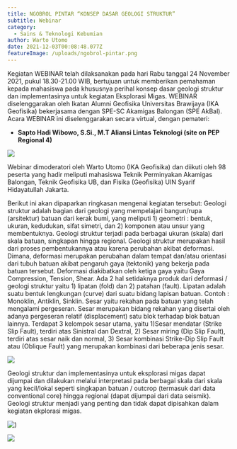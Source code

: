 ```yaml
---
title: NGOBROL PINTAR “KONSEP DASAR GEOLOGI STRUKTUR”
subtitle: Webinar
category:
  - Sains & Teknologi Kebumian
author: Warto Utomo
date: 2021-12-03T00:08:48.077Z
featureImage: /uploads/ngobrol-pintar.png
---
```

Kegiatan WEBINAR telah dilaksanakan pada hari Rabu tanggal 24 November 2021, pukul 18.30-21.00 WIB, bertujuan untuk memberikan pemahaman kepada mahasiswa pada khususnya perihal konsep dasar geologi struktur dan implementasinya untuk kegiatan Eksplorasi Migas. WEBINAR diselenggarakan oleh Ikatan Alumni Geofisika Universitas Brawijaya (IKA Geofisika) bekerjasama dengan SPE-SC Akamigas Balongan (SPE AkBal). 
Acara WEBINAR ini diselenggarakan secara virtual, dengan pemateri:

* **Sapto Hadi Wibowo, S.Si., M.T
  Aliansi Lintas Teknologi (site on PEP Regional 4)**

![](/uploads/profil-ngobrol-pintar.png)

Webinar dimoderatori oleh Warto Utomo (IKA Geofisika) dan diikuti oleh 98 peserta yang hadir meliputi mahasiswa Teknik Perminyakan Akamigas Balongan, Teknik Geofisika UB, dan Fisika (Geofisika) UIN Syarif Hidayatullah Jakarta.

Berikut ini akan dipaparkan ringkasan mengenai kegiatan tersebut:
Geologi struktur adalah bagian dari geologi yang mempelajari bangun/rupa (arsitektur) batuan dari kerak bumi, yang meliputi 1) geometri : bentuk, ukuran, kedudukan, sifat simetri, dan 2) komponen atau unsur yang membentuknya. Geologi struktur terjadi pada berbagai ukuran (skala) dari skala batuan, singkapan hingga regional. Geologi struktur merupakan hasil dari proses pembentukannya atau karena perubahan akibat deformasi. Dimana, deformasi merupakan perubahan dalam tempat dan/atau orientasi dari tubuh batuan akibat pengaruh gaya (tektonik) yang bekerja pada batuan tersebut. Deformasi diakibatkan oleh ketiga gaya yaitu Gaya Compression, Tension, Shear.
Ada 2 hal setidaknya produk dari deformasi / geologi struktur yaitu 1) lipatan (fold) dan 2) patahan (fault). Lipatan adalah suatu bentuk lengkungan (curve) dari suatu bidang lapisan batuan. Contoh : Monoklin, Antiklin, Sinklin. Sesar yaitu rekahan pada batuan yang telah mengalami pergeseran. Sesar merupakan bidang rekahan yang disertai oleh adanya pergeseran relatif (displacement) satu blok terhadap blok batuan lainnya. Terdapat 3 kelompok sesar utama, yaitu 1)Sesar mendatar (Strike Slip Fault), terdiri atas Sinistral dan Dextral, 2) Sesar miring (Dip Slip Fault), terdiri atas sesar naik dan normal, 3) Sesar kombinasi Strike-Dip Slip Fault atau (Oblique Fault) yang merupakan kombinasi dari beberapa jenis sesar.

![](/uploads/materi2-vert.jpg)

Geologi struktur dan implementasinya untuk eksplorasi migas dapat dijumpai dan dilakukan melalui interpretasi pada berbagai skala dari skala yang kecil/lokal seperti singkapan batuan / outcrop (termasuk dari data conventional core) hingga regional (dapat dijumpai dari data seismik). Geologi struktur menjadi yang penting dan tidak dapat dipisahkan dalam kegiatan ekplorasi migas.

![)](/uploads/1.jpg)

![](/uploads/3.jpg)